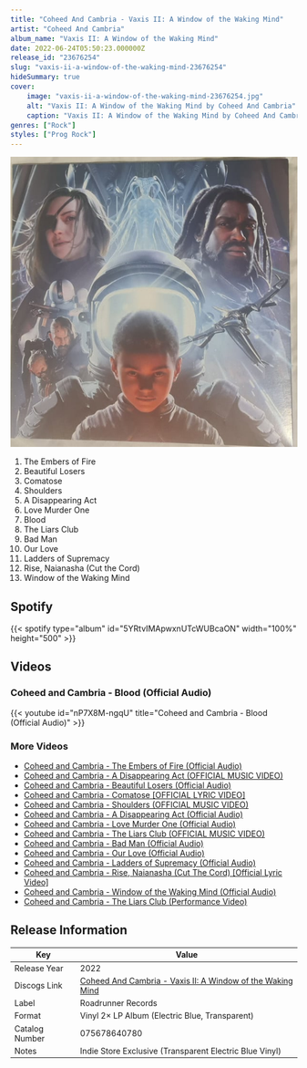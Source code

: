 ```yaml
---
title: "Coheed And Cambria - Vaxis II: A Window of the Waking Mind"
artist: "Coheed And Cambria"
album_name: "Vaxis II: A Window of the Waking Mind"
date: 2022-06-24T05:50:23.000000Z
release_id: "23676254"
slug: "vaxis-ii-a-window-of-the-waking-mind-23676254"
hideSummary: true
cover:
    image: "vaxis-ii-a-window-of-the-waking-mind-23676254.jpg"
    alt: "Vaxis II: A Window of the Waking Mind by Coheed And Cambria"
    caption: "Vaxis II: A Window of the Waking Mind by Coheed And Cambria"
genres: ["Rock"]
styles: ["Prog Rock"]
---
```


![Vaxis II: A Window of the Waking Mind by Coheed And Cambria](vaxis-ii-a-window-of-the-waking-mind-23676254.jpg)

<!-- section break -->

1. The Embers of Fire
2. Beautiful Losers
3. Comatose
4. Shoulders
5. A Disappearing Act
6. Love Murder One
7. Blood
8. The Liars Club
9. Bad Man
10. Our Love
11. Ladders of Supremacy
12. Rise, Naianasha (Cut the Cord)
13. Window of the Waking Mind

<!-- section break -->


## Spotify
{{< spotify type="album" id="5YRtvIMApwxnUTcWUBcaON" width="100%" height="500" >}}



## Videos
### Coheed and Cambria - Blood (Official Audio)
{{< youtube id="nP7X8M-ngqU" title="Coheed and Cambria - Blood (Official Audio)" >}}<br>

### More Videos

- [Coheed and Cambria - The Embers of Fire (Official Audio)](https://www.youtube.com/watch?v=9NBaKRUrr_M)
- [Coheed and Cambria - A Disappearing Act (OFFICIAL MUSIC VIDEO)](https://www.youtube.com/watch?v=qmMI6fEpxns)
- [Coheed and Cambria - Beautiful Losers (Official Audio)](https://www.youtube.com/watch?v=XZpM_G2i5Uo)
- [Coheed and Cambria - Comatose [OFFICIAL LYRIC VIDEO]](https://www.youtube.com/watch?v=sG940KWNeI8)
- [Coheed and Cambria - Shoulders (OFFICIAL MUSIC VIDEO)](https://www.youtube.com/watch?v=-Tb_v8MFbF8)
- [Coheed and Cambria - A Disappearing Act (Official Audio)](https://www.youtube.com/watch?v=QbmQH2LnuNs)
- [Coheed and Cambria - Love Murder One (Official Audio)](https://www.youtube.com/watch?v=2dgLtjx-ZFg)
- [Coheed and Cambria - The Liars Club (OFFICIAL MUSIC VIDEO)](https://www.youtube.com/watch?v=ltKTHtMmDJQ)
- [Coheed and Cambria - Bad Man (Official Audio)](https://www.youtube.com/watch?v=cOUCJUgVzIw)
- [Coheed and Cambria - Our Love (Official Audio)](https://www.youtube.com/watch?v=7Ka43I-cN7g)
- [Coheed and Cambria - Ladders of Supremacy (Official Audio)](https://www.youtube.com/watch?v=1YNsq20co-o)
- [Coheed and Cambria - Rise, Naianasha (Cut The Cord) [Official Lyric Video]](https://www.youtube.com/watch?v=2BFqmKtLj1s)
- [Coheed and Cambria - Window of the Waking Mind (Official Audio)](https://www.youtube.com/watch?v=WscFSf_OjHA)
- [Coheed and Cambria - The Liars Club (Performance Video)](https://www.youtube.com/watch?v=N-yvF7Lngr8)


## Release Information
|  Key           | Value                                                |
| ---------------| ---------------------------------------------------- |
| Release Year   | 2022                                   |
| Discogs Link   | [Coheed And Cambria - Vaxis II: A Window of the Waking Mind](https://www.discogs.com/release/23676254-Coheed-And-Cambria-Vaxis-II-A-Window-of-the-Waking-Mind) |
| Label          | Roadrunner Records |
| Format         | Vinyl 2× LP Album (Electric Blue, Transparent) |
| Catalog Number | 075678640780 |
| Notes | Indie Store Exclusive (Transparent Electric Blue Vinyl) |